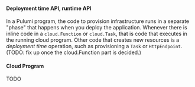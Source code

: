 #### Deployment time API, runtime API

In a Pulumi program, the code to provision infrastructure runs in a separate "phase" that happens when you deploy the application. Whenever there is inline code in a `cloud.Function` or `cloud.Task`, that is code that executes in the running cloud program. Other code that creates new resources is a *deployment time* operation, such as provisioning a `Task` or `HttpEndpoint`. (TODO: fix up once the cloud.Function part is decided.)

#### Cloud Program

TODO
